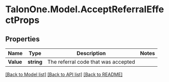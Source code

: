
# TalonOne.Model.AcceptReferralEffectProps

## Properties

Name | Type | Description | Notes
------------ | ------------- | ------------- | -------------
**Value** | **string** | The referral code that was accepted | 

[[Back to Model list]](../README.md#documentation-for-models)
[[Back to API list]](../README.md#documentation-for-api-endpoints)
[[Back to README]](../README.md)

